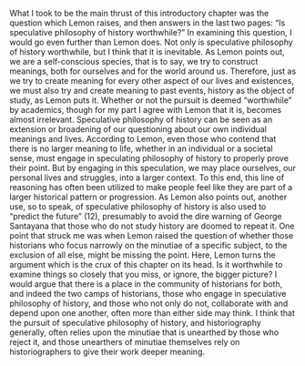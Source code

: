 What I took to be the main thrust of this introductory chapter was the question which Lemon raises, and then answers in the last two pages: “Is speculative philosophy of history worthwhile?” In examining this question, I would go even further than Lemon does. Not only is speculative philosophy of history worthwhile, but I think that it is inevitable. As Lemon points out, we are a self-conscious species, that is to say, we try to construct meanings, both for ourselves and for the world around us. Therefore, just as we try to create meaning for every other aspect of our lives and existences, we must also try and create meaning to past events, history as the object of study, as Lemon puts it. Whether or not the pursuit is deemed “worthwhile” by academics, though for my part I agree with Lemon that it is, becomes almost irrelevant. Speculative philosophy of history can be seen as an extension or broadening of our questioning about our own individual meanings and lives. According to Lemon, even those who contend that there is no larger meaning to life, whether in an individual or a societal sense, must engage in speculating philosophy of history to properly prove their point. But by engaging in this speculation, we may place ourselves, our personal lives and struggles, into a larger context. To this end, this line of reasoning has often been utilized to make people feel like they are part of a larger historical pattern or progression. As Lemon also points out, another use, so to speak, of speculative philosophy of history is also used to “predict the future” (12), presumably to avoid the dire warning of George Santayana that those who do not study history are doomed to repeat it. One point that struck me was when Lemon raised the question of whether those historians who focus narrowly on the minutiae of a specific subject, to the exclusion of all else, might be missing the point. Here, Lemon turns the argument which is the crux of this chapter on its head. Is it worthwhile to examine things so closely that you miss, or ignore, the bigger picture? I would argue that there is a place in the community of historians for both, and indeed the two camps of historians, those who engage in speculative philosophy of history, and those who not only do not, collaborate with and depend upon one another, often more than either side may think. I think that the pursuit of speculative philosophy of history, and historiography generally, often relies upon the minutiae that is unearthed by those who reject it, and those unearthers of minutiae themselves rely on historiographers to give their work deeper meaning. 
